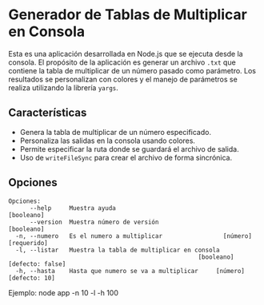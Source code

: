 # Generador de Tablas de Multiplicar en Consola

Esta es una aplicación desarrollada en Node.js que se ejecuta desde la consola.
El propósito de la aplicación es generar un archivo `.txt` que contiene la tabla de multiplicar de un número pasado como parámetro.
Los resultados se personalizan con colores y el manejo de parámetros se realiza utilizando la librería `yargs`.

## Características

- Genera la tabla de multiplicar de un número especificado.
- Personaliza las salidas en la consola usando colores.
- Permite especificar la ruta donde se guardará el archivo de salida.
- Uso de `writeFileSync` para crear el archivo de forma sincrónica.

## Opciones

```
Opciones:
      --help     Muestra ayuda                                        [booleano]
      --version  Muestra número de versión                            [booleano]
  -n, --numero   Es el numero a multiplicar                 [número] [requerido]
  -l, --listar   Muestra la tabla de multiplicar en consola
                                                     [booleano] [defecto: false]
  -h, --hasta    Hasta que numero se va a multiplicar     [número] [defecto: 10]
```

Ejemplo: node app -n 10 -l -h 100